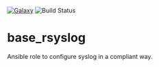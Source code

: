 [![Galaxy](https://img.shields.io/badge/galaxy-dockpack.base__rsyslog-blue.svg?style=flat)](https://galaxy.ansible.com/dockpack/base_rsyslog)
![Build Status](https://travis-ci.com/dockpack/base_rsyslog.svg?branch=master)

# base_rsyslog

Ansible role to configure syslog in a compliant way.
